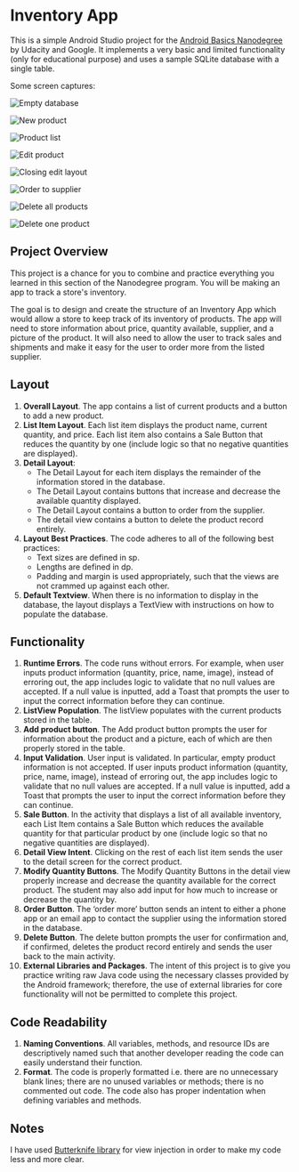 # Inventory App
This is a simple Android Studio project for the [Android Basics Nanodegree](https://www.udacity.com/course/android-basics-nanodegree-by-google--nd803) by Udacity and Google. It implements a very basic and limited functionality (only for educational purpose) and uses a sample SQLite database with a single table. 

Some screen captures:

![Empty database](https://github.com/dburgosp/InventoryApp/blob/master/img_empty_database.jpg?raw=true)

![New product](https://github.com/dburgosp/InventoryApp/blob/master/img_new_product.jpg?raw=true)

![Product list](https://github.com/dburgosp/InventoryApp/blob/master/img_products_list.jpg?raw=true)

![Edit product](https://github.com/dburgosp/InventoryApp/blob/master/img_edit_product.jpg?raw=true)

![Closing edit layout](https://github.com/dburgosp/InventoryApp/blob/master/img_exit_editing.jpg?raw=true)

![Order to supplier](https://github.com/dburgosp/InventoryApp/blob/master/img_supplier_order.jpg?raw=true)

![Delete all products](https://github.com/dburgosp/InventoryApp/blob/master/img_delete_all.jpg?raw=true)

![Delete one product](https://github.com/dburgosp/InventoryApp/blob/master/img_delete_product.jpg?raw=true)

## Project Overview
This project is a chance for you to combine and practice everything you learned in this section of the Nanodegree program. You will be making an app to track a store's inventory.

The goal is to design and create the structure of an Inventory App which would allow a store to keep track of its inventory of products. The app will need to store information about price, quantity available, supplier, and a picture of the product. It will also need to allow the user to track sales and shipments and make it easy for the user to order more from the listed supplier.

## Layout

1. **Overall Layout**. The app contains a list of current products and a button to add a new product.
2. **List Item Layout**. Each list item displays the product name, current quantity, and price. Each list item also contains a Sale Button that reduces the quantity by one (include logic so that no negative quantities are displayed).
3. **Detail Layout**:
   * The Detail Layout for each item displays the remainder of the information stored in the database.
   * The Detail Layout contains buttons that increase and decrease the available quantity displayed.
   * The Detail Layout contains a button to order from the supplier.
   * The detail view contains a button to delete the product record entirely.
4. **Layout Best Practices**. The code adheres to all of the following best practices:
   * Text sizes are defined in sp.
   * Lengths are defined in dp.
   * Padding and margin is used appropriately, such that the views are not crammed up against each other.
5. **Default Textview**. When there is no information to display in the database, the layout displays a TextView with instructions on how to populate the database.

## Functionality
1. **Runtime Errors**. The code runs without errors. For example, when user inputs product information (quantity, price, name, image), instead of erroring out, the app includes logic to validate that no null values are accepted. If a null value is inputted, add a Toast that prompts the user to input the correct information before they can continue.
2. **ListView Population**. The listView populates with the current products stored in the table.
3. **Add product button**. The Add product button prompts the user for information about the product and a picture, each of which are then properly stored in the table.
4. **Input Validation**. User input is validated. In particular, empty product information is not accepted. If user inputs product information (quantity, price, name, image), instead of erroring out, the app includes logic to validate that no null values are accepted. If a null value is inputted, add a Toast that prompts the user to input the correct information before they can continue.
5. **Sale Button**. In the activity that displays a list of all available inventory, each List Item contains a Sale Button which reduces the available quantity for that particular product by one (include logic so that no negative quantities are displayed).
6. **Detail View Intent**. Clicking on the rest of each list item sends the user to the detail screen for the correct product.
7. **Modify Quantity Buttons**. The Modify Quantity Buttons in the detail view properly increase and decrease the quantity available for the correct product. The student may also add input for how much to increase or decrease the quantity by.
8. **Order Button**. The ‘order more’ button sends an intent to either a phone app or an email app to contact the supplier using the information stored in the database.
9. **Delete Button**. The delete button prompts the user for confirmation and, if confirmed, deletes the product record entirely and sends the user back to the main activity.
10. **External Libraries and Packages**. The intent of this project is to give you practice writing raw Java code using the necessary classes provided by the Android framework; therefore, the use of external libraries for core functionality will not be permitted to complete this project.

## Code Readability
1. **Naming Conventions**. All variables, methods, and resource IDs are descriptively named such that another developer reading the code can easily understand their function.
2. **Format**. The code is properly formatted i.e. there are no unnecessary blank lines; there are no unused variables or methods; there is no commented out code. The code also has proper indentation when defining variables and methods.

## Notes
I have used [Butterknife library](http://jakewharton.github.io/butterknife/) for view injection in order to make my code less and more clear.
